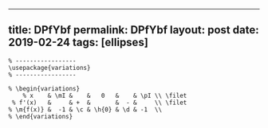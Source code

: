 ---
 title: DPfYbf
 permalink: DPfYbf
 layout: post
 date: 2019-02-24
 tags: [ellipses]
 ---

```latex% % Dans le préambule
% -----------------
\usepackage{variations}
% -----------------

% \begin{variations}
    % x    & \mI &    &   0   &    & \pI \\ \filet
 % f'(x)   &     & +  &       &  - &     \\ \filet
% \m{f(x)} &  -1 & \c & \h{0} & \d & -1  \\
% \end{variations}
```